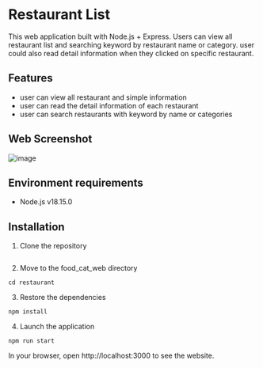 # Restaurant List
This web application built with Node.js + Express. Users can view all restaurant list and searching keyword by restaurant name or category. user could also read detail information when they clicked on specific restaurant.

## Features
- user can view all restaurant and simple information
- user can read the detail information of each restaurant 
- user can search restaurants with keyword by name or categories

## Web Screenshot

![image](C:\Users\User\restaurant\public\img)


## Environment requirements

-   Node.js v18.15.0

## Installation

1. Clone the repository

```

```

2. Move to the food_cat_web directory

```
cd restaurant
```

3. Restore the dependencies

```
npm install
```

4. Launch the application

```
npm run start
```

In your browser, open http://localhost:3000 to see the website.